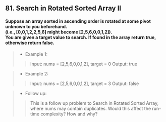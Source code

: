 ## 81. Search in Rotated Sorted Array II
#### Suppose an array sorted in ascending order is rotated at some pivot unknown to you beforehand.<br>(i.e., [0,0,1,2,2,5,6] might become [2,5,6,0,0,1,2]).<br>You are given a target value to search. If found in the array return true, otherwise return false.

>* Example 1:
>> Input: nums = [2,5,6,0,0,1,2], target = 0
>> Output: true

>* Example 2:
>> Input: nums = [2,5,6,0,0,1,2], target = 3
>> Output: false

>* Follow up:
>> This is a follow up problem to Search in Rotated Sorted Array, where nums may contain duplicates.
>> Would this affect the run-time complexity? How and why?